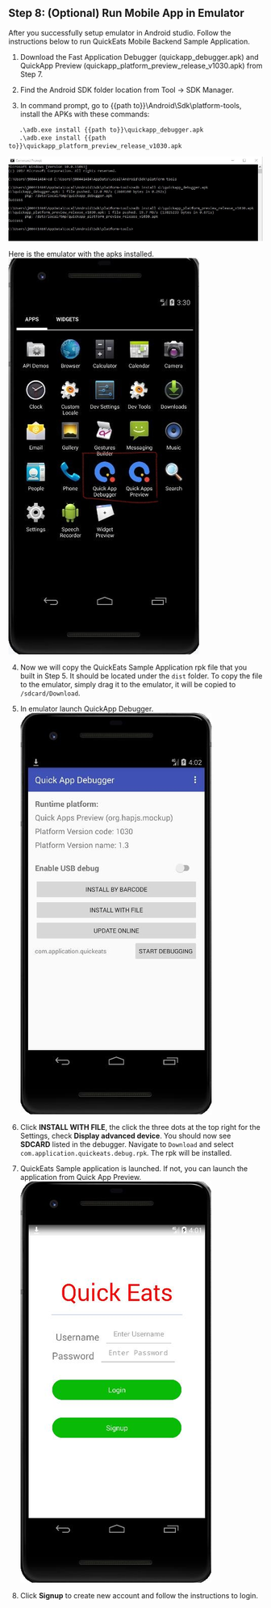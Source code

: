 ## Step 8:  (Optional) Run Mobile App in Emulator

After you successfully setup emulator in Android studio. Follow the instructions below to run QuickEats Mobile Backend Sample Application.

1.	Download the Fast Application Debugger (quickapp_debugger.apk) and QuickApp Preview (quickapp_platform_preview_release_v1030.apk) from Step 7.

2.	 Find the Android SDK folder location from Tool -> SDK Manager.

3.	In command prompt, go to {{path to}}\Android\Sdk\platform-tools, install the APKs with these commands:  

```
   .\adb.exe install {{path to}}\quickapp_debugger.apk
   .\adb.exe install {{path to}}\quickapp_platform_preview_release_v1030.apk
```
![s9a](./imgs/s9a.jpg)

   Here is the emulator with the apks installed.  
![s9b](./imgs/s9b.jpg)

4.	Now we will copy the QuickEats Sample Application rpk file that you built in Step 5. It should be located under the `dist` folder. To copy the file to the emulator, simply drag it to the emulator, it will be copied to `/sdcard/Download`.

5.	In emulator launch QuickApp Debugger.  
![s9c](./imgs/s9c.jpg)

6.  Click **INSTALL WITH FILE**, the click the three dots at the top right for the Settings, check **Display advanced device**. You should now see **SDCARD** listed in the debugger. Navigate to `Download` and select `com.application.quickeats.debug.rpk`. The rpk will be installed.

7.	QuickEats Sample application is launched. If not, you can launch the application from Quick App Preview.  
![s9d](./imgs/s9d.png)

8.	Click **Signup** to create new account and follow the instructions to login.

